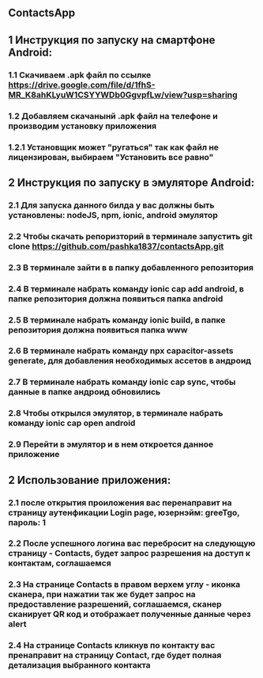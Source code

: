 ## ContactsApp

## 1 Инструкция по запуску на смартфоне Android:

### 1.1 Скачиваем .apk файл по ссылке https://drive.google.com/file/d/1fhS-MR_K8ahKLyuW1CSYYWDb0GgvpfLw/view?usp=sharing 

### 1.2 Добавляем скачанынй .apk файл на телефоне и производим установку приложения

### 1.2.1 Установщик может "ругаться" так как файл не лицензирован, выбираем "Установить все равно"

## 2 Инструкция по запуску в эмуляторе Android:

### 2.1 Для запуска данного билда у вас должны быть установлены: nodeJS, npm, ionic, android эмулятор

### 2.2 Чтобы скачать репоризторий в терминале запустить git clone https://github.com/pashka1837/contactsApp.git

### 2.3 В терминале зайти в в папку добавленного репозитория

### 2.4 В терминале набрать команду ionic cap add android, в папке репозитория должна появиться папка android

### 2.5 В терминале набрать команду ionic build, в папке репозитория должна появиться папка www

### 2.6 В терминале набрать команду npx capacitor-assets generate, для добавления необходимых ассетов в андроид

### 2.7 В терминале набрать команду ionic cap sync, чтобы данные в папке андроид обновились

### 2.8 Чтобы открылся эмулятор, в терминале набрать команду ionic cap open android

### 2.9 Перейти в эмулятор и в нем откроется данное приложение

## 2 Использование приложения:

### 2.1 после открытия проиложения вас перенаправит на страницу аутенфикации Login page, юзернэйм: greeTgo, пароль: 1

### 2.2 После успешного логина вас перебросит на следующую страницу - Contacts, будет запрос разрешения на доступ к контактам, соглашаемся

### 2.3 На странице Contacts в правом верхем углу - иконка сканера, при нажатии так же будет запрос на предоставление разрешений, соглашаемся, сканер сканирует QR код и отображает полученные данные через alert

### 2.4 На странице Contacts кликнув по контакту вас пренаправит на страницу Contact, где будет полная детализация выбранного контакта
